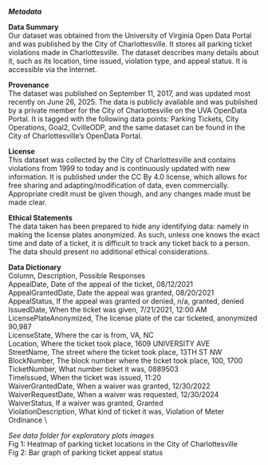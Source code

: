 ***Metadata***

**Data Summary** \
Our dataset was obtained from the University of Virginia Open Data Portal and was published by the City of Charlottesville.  It stores all parking ticket violations made in Charlottesville. The dataset describes many details about it, such as its location, time issued, violation type, and appeal status. It is accessible via the Internet. 

**Provenance** \
The dataset was published on September 11, 2017, and was updated most recently on June 26, 2025. The data is publicly available and was published by a private member for the City of Charlottesville on the UVA OpenData Portal. It is tagged with the following data points: Parking Tickets, City Operations, Goal2,  CvilleODP, and the same dataset can be found in the City of Charlottesville’s OpenData Portal.  

**License** \
This dataset was collected by the City of Charlottesville and contains violations from 1999 to today and is continuously updated with new information.  It is published under the CC By 4.0 license, which allows for free sharing and adapting/modification of data, even commercially.  Appropriate credit must be given though, and any changes made must be made clear. 

**Ethical Statements** \
The data taken has been prepared to hide any identifying data: namely in making the license plates anonymized. As such, unless one knows the exact time and date of a ticket, it is difficult to track any ticket back to a person. The data should present no additional ethical considerations.  

**Data Dictionary** \
Column, Description, Possible Responses \
AppealDate, Date of the appeal of the ticket, 08/12/2021 \
AppealGrantedDate, Date the appeal was granted, 08/20/2021 \
AppealStatus, If the appeal was granted or denied, n/a, granted, denied \
IssuedDate, When the ticket was given, 7/21/2021, 12:00 AM \
LicensePlateAnonymized, The license plate of the car ticketed, anonymized 90,987 \
LicenseState, Where the car is from, VA, NC \
Location, Where the ticket took place, 1609 UNIVERSITY AVE \
StreetName, The street where the ticket took place, 13TH ST NW \
BlockNumber, The block number where the ticket took place, 100, 1700 \
TicketNumber, What number ticket it was, 0889503 \
TimeIssued, When the ticket was issued, 11:20 \
WaiverGrantedDate, When a waiver was granted, 12/30/2022 \
WaiverRequestDate, When a waiver was requested, 12/30/2024 \
WaiverStatus, If a waiver was granted, Granted \
ViolationDescription, What kind of ticket it was, Violation of Meter Ordinance \

*See data folder for exploratory plots images* \
Fig 1: Heatmap of parking ticket locations in the City of Charlottesville \
Fig 2: Bar graph of parking ticket appeal status 
